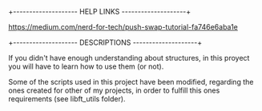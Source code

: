 +-------------------- HELP LINKS --------------------+

https://medium.com/nerd-for-tech/push-swap-tutorial-fa746e6aba1e

+-------------------- DESCRIPTIONS --------------------+

If you didn't have enough understanding about structures, in this proyect you will have to learn how to use them (or not).

Some of the scripts used in this project have been modified, regarding the ones created for other of my projects, in order to fulfill this ones requirements (see libft_utils folder).